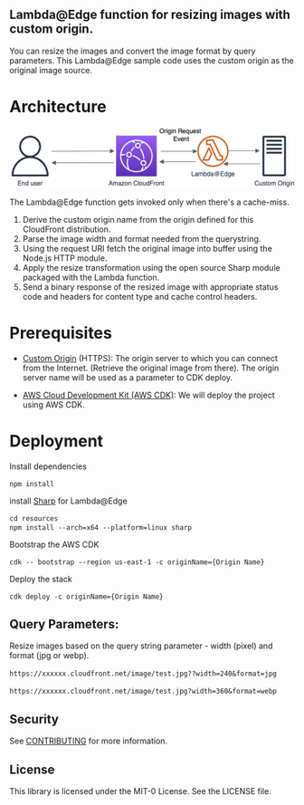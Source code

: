 ## Lambda@Edge function for resizing images with custom origin.

You can resize the images and convert the image format by query parameters. This Lambda@Edge sample code uses the custom origin as the original image source.

# Architecture

![Architecture](/images/image-resizing.png)

The Lambda@Edge function gets invoked only when there's a cache-miss. 
1. Derive the custom origin name from the origin defined for this CloudFront distribution.
2. Parse the image width and format needed from the querystring.
3. Using the request URI fetch the original image into buffer using the Node.js HTTP module.
4. Apply the resize transformation using the open source Sharp module packaged with the Lambda function.
5. Send a binary response of the resized image with appropriate status code and headers for content type and cache control headers.

# Prerequisites
* [Custom Origin](https://docs.aws.amazon.com/AmazonCloudFront/latest/DeveloperGuide/DownloadDistS3AndCustomOrigins.html#concept_CustomOrigin) (HTTPS): The origin server to which you can connect from the Internet. (Retrieve the original image from there).
The origin server name will be used as a parameter to CDK deploy.

* [AWS Cloud Development Kit (AWS CDK)](https://docs.aws.amazon.com/cdk/v2/guide/getting_started.html): We will deploy the project using AWS CDK.

# Deployment

Install dependencies
```
npm install
```
install [Sharp](https://sharp.pixelplumbing.com/) for Lambda@Edge
```
cd resources
npm install --arch=x64 --platform=linux sharp
```
Bootstrap the AWS CDK
```
cdk -- bootstrap --region us-east-1 -c originName={Origin Name}
```
Deploy the stack
```
cdk deploy -c originName={Origin Name}
```

## Query Parameters:
Resize images based on the query string parameter - width (pixel)  and format (jpg or webp).

`https://xxxxxx.cloudfront.net/image/test.jpg??width=240&format=jpg`

`https://xxxxxx.cloudfront.net/image/test.jpg?width=360&format=webp`

## Security

See [CONTRIBUTING](CONTRIBUTING.md#security-issue-notifications) for more information.

## License

This library is licensed under the MIT-0 License. See the LICENSE file.